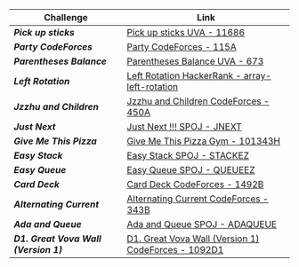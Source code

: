 | Challenge | Link |
| ------------------ | ------------------|
| ***Pick up sticks***  | [Pick up sticks UVA - 11686](https://onlinejudge.org/index.php?option=com_onlinejudge&Itemid=8&page=show_problem&problem=2733)|
| ***Party CodeForces***  | [Party CodeForces - 115A ](https://codeforces.com/contest/115/problem/A)|
| ***Parentheses Balance***  | [Parentheses Balance UVA - 673](https://onlinejudge.org/index.php?option=onlinejudge&page=show_problem&problem=614)|
| ***Left Rotation***  | [Left Rotation HackerRank - array-left-rotation](https://www.hackerrank.com/challenges/array-left-rotation/problem)|
| ***Jzzhu and Children***  | [Jzzhu and Children CodeForces - 450A](https://codeforces.com/problemset/problem/450/A)|
| ***Just Next***  | [Just Next !!! SPOJ - JNEXT](https://www.spoj.com/problems/JNEXT/)|
| ***Give Me This Pizza***  | [Give Me This Pizza Gym - 101343H](https://codeforces.com/gym/101343/problem/H)|
| ***Easy Stack***  | [Easy Stack SPOJ - STACKEZ](https://www.spoj.com/problems/STACKEZ/)|
| ***Easy Queue***  | [Easy Queue SPOJ - QUEUEEZ](https://www.spoj.com/problems/QUEUEEZ/)|
| ***Card Deck***  | [Card Deck CodeForces - 1492B](https://codeforces.com/problemset/problem/1492/B)|
| ***Alternating Current***  | [Alternating Current CodeForces - 343B](https://codeforces.com/problemset/problem/343/B)|
| ***Ada and Queue***  | [Ada and Queue SPOJ - ADAQUEUE](https://www.spoj.com/problems/ADAQUEUE/)|
| ***D1. Great Vova Wall (Version 1)***  | [D1. Great Vova Wall (Version 1) CodeForces - 1092D1](https://codeforces.com/contest/1092/problem/D1)|
